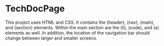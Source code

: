 # TechDocPage
This project uses HTML and CSS. It contains the (header), (nav), (main), and (section) elements. Within the main section are the (li), (code), and (a) elements as well. In addition, the location of the navigation bar should change between larger and smaller screens.